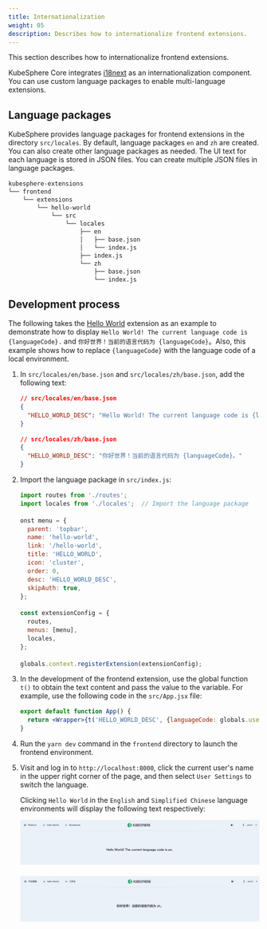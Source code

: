 ```yaml
---
title: Internationalization
weight: 05
description: Describes how to internationalize frontend extensions.
---
```


This section describes how to internationalize frontend extensions.

KubeSphere Core integrates [i18next](https://www.i18next.com/) as an internationalization component. You can use custom language packages to enable multi-language extensions.

## Language packages

KubeSphere provides language packages for frontend extensions in the directory `src/locales`. By default, language packages `en` and `zh` are created. You can also create other language packages as needed. The UI text for each language is stored in JSON files. You can create multiple JSON files in language packages.

```shell
kubesphere-extensions
└── frontend
    └── extensions
        └── hello-world
            └── src
                └── locales
                    ├── en
                    │   ├── base.json
                    │   └── index.js
                    ├── index.js
                    └── zh
                        ├── base.json
                        └── index.js
```

## Development process

The following takes the [Hello World](../../quickstart/hello-world-extension/) extension as an example to demonstrate how to display `Hello World! The current language code is {languageCode}.` and `你好世界！当前的语言代码为 {languageCode}`。Also, this example shows how to replace `{languageCode}` with the language code of a local environment.

1. In `src/locales/en/base.json` and `src/locales/zh/base.json`, add the following text:

   ```json
   // src/locales/en/base.json
   {
     "HELLO_WORLD_DESC": "Hello World! The current language code is {languageCode}."
   }
   ```

   ```json
   // src/locales/zh/base.json
   {
     "HELLO_WORLD_DESC": "你好世界！当前的语言代码为 {languageCode}。"
   }
   ```

2. Import the language package in `src/index.js`:

   ```js
   import routes from './routes';
   import locales from './locales';  // Import the language package

   onst menu = {
     parent: 'topbar',
     name: 'hello-world',
     link: '/hello-world',
     title: 'HELLO_WORLD',
     icon: 'cluster',
     order: 0,
     desc: 'HELLO_WORLD_DESC',
     skipAuth: true,
   };

   const extensionConfig = {
     routes,
     menus: [menu],
     locales,
   };

   globals.context.registerExtension(extensionConfig);
   ```

3. In the development of the frontend extension, use the global function `t()` to obtain the text content and pass the value to the variable. For example, use the following code in the `src/App.jsx` file:

   ```jsx
   export default function App() {
     return <Wrapper>{t('HELLO_WORLD_DESC', {languageCode: globals.user.lang})}</Wrapper>;
   }
   ```

4. Run the `yarn dev` command in the `frontend` directory to launch the frontend environment.

5. Visit and log in to `http://localhost:8000`, click the current user's name in the upper right corner of the page, and then select `User Settings` to switch the language.

   Clicking `Hello World` in the `English` and `Simplified Chinese` language environments will display the following text respectively:

   <img src="./locale-demo-en.png" style="margin: 0px" />

   <img src="./locale-demo-zh.png" style="margin: 20px 0px 0px" />
